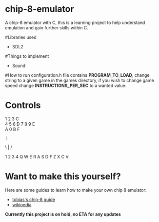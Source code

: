 # chip-8-emulator
A chip-8 emulator with C, this is a learning project to help understand emulation and gain further skills within C.

#Libraries used
- SDL2

#Things to implement
- Sound

#How to run
configuration.h file contains **PROGRAM_TO_LOAD**, change string to a given game in the games directory, if you wish to change game speed change **INSTRUCTIONS_PER_SEC** to a wanted value.

# Controls
1 	2 	3 	C            
4 	5 	6 	D
7 	8 	9 	E   
A 	0 	B 	F

    |
  \ | /
  
1 	2 	3 	4
Q 	W 	E 	R
A 	S 	D 	F
Z 	X 	C 	V


# Want to make this yourself?
Here are some guides to learn how to make your own chip 8 emulator:
- [tobias's chip-8 guide](https://tobiasvl.github.io/blog/write-a-chip-8-emulator/)
- [wikipedia](https://en.wikipedia.org/wiki/CHIP-8)

**Currently this project is on hold, no ETA for any updates**
